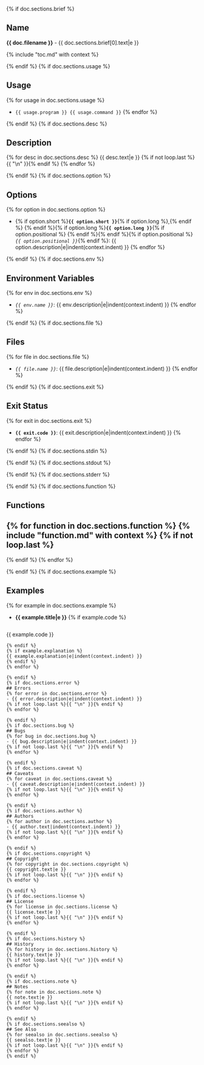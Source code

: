 {% if doc.sections.brief %}
## Name
**{{ doc.filename }}** - {{ doc.sections.brief[0].text|e }}

{% include "toc.md" with context %}

{% endif %}
{% if doc.sections.usage %}
## Usage
{% for usage in doc.sections.usage %}
- `{{ usage.program }} {{ usage.command }}`
{% endfor %}

{% endif %}
{% if doc.sections.desc %}
## Description
{% for desc in doc.sections.desc %}
{{ desc.text|e }}
{% if not loop.last %}{{ "\n" }}{% endif %}
{% endfor %}

{% endif %}
{% if doc.sections.option %}
## Options
{% for option in doc.sections.option %}
- {% if option.short %}**`{{ option.short }}`**{% if option.long %},{% endif %} {% endif %}{% if option.long %}**`{{ option.long }}`**{% if option.positional %} {% endif %}{% endif %}{% if option.positional %}*`{{ option.positional }}`*{% endif %}:
  {{ option.description|e|indent(context.indent) }}
{% endfor %}

{% endif %}
{% if doc.sections.env %}
## Environment Variables
{% for env in doc.sections.env %}
- *`{{ env.name }}`*:
  {{ env.description|e|indent(context.indent) }}
{% endfor %}

{% endif %}
{% if doc.sections.file %}
## Files
{% for file in doc.sections.file %}
- *`{{ file.name }}`*:
  {{ file.description|e|indent(context.indent) }}
{% endfor %}

{% endif %}
{% if doc.sections.exit %}
## Exit Status
{% for exit in doc.sections.exit %}
- **`{{ exit.code }}`**:
  {{ exit.description|e|indent(context.indent) }}
{% endfor %}

{% endif %}
{% if doc.sections.stdin %}

{% endif %}
{% if doc.sections.stdout %}

{% endif %}
{% if doc.sections.stderr %}

{% endif %}
{% if doc.sections.function %}
## Functions
{% for function in doc.sections.function %}
{% include "function.md" with context %}
{% if not loop.last %}
---
{% endif %}
{% endfor %}

{% endif %}
{% if doc.sections.example %}
## Examples
{% for example in doc.sections.example %}
- **{{ example.title|e }}**
{% if example.code %}
  ```bash
{{ example.code }}
  ```
{% endif %}
{% if example.explanation %}
  {{ example.explanation|e|indent(context.indent) }}
{% endif %}
{% endfor %}

{% endif %}
{% if doc.sections.error %}
## Errors
{% for error in doc.sections.error %}
- {{ error.description|e|indent(context.indent) }}
{% if not loop.last %}{{ "\n" }}{% endif %}
{% endfor %}

{% endif %}
{% if doc.sections.bug %}
## Bugs
{% for bug in doc.sections.bug %}
- {{ bug.description|e|indent(context.indent) }}
{% if not loop.last %}{{ "\n" }}{% endif %}
{% endfor %}

{% endif %}
{% if doc.sections.caveat %}
## Caveats
{% for caveat in doc.sections.caveat %}
- {{ caveat.description|e|indent(context.indent) }}
{% if not loop.last %}{{ "\n" }}{% endif %}
{% endfor %}

{% endif %}
{% if doc.sections.author %}
## Authors
{% for author in doc.sections.author %}
- {{ author.text|indent(context.indent) }}
{% if not loop.last %}{{ "\n" }}{% endif %}
{% endfor %}

{% endif %}
{% if doc.sections.copyright %}
## Copyright
{% for copyright in doc.sections.copyright %}
{{ copyright.text|e }}
{% if not loop.last %}{{ "\n" }}{% endif %}
{% endfor %}

{% endif %}
{% if doc.sections.license %}
## License
{% for license in doc.sections.license %}
{{ license.text|e }}
{% if not loop.last %}{{ "\n" }}{% endif %}
{% endfor %}

{% endif %}
{% if doc.sections.history %}
## History
{% for history in doc.sections.history %}
{{ history.text|e }}
{% if not loop.last %}{{ "\n" }}{% endif %}
{% endfor %}

{% endif %}
{% if doc.sections.note %}
## Notes
{% for note in doc.sections.note %}
{{ note.text|e }}
{% if not loop.last %}{{ "\n" }}{% endif %}
{% endfor %}

{% endif %}
{% if doc.sections.seealso %}
## See Also
{% for seealso in doc.sections.seealso %}
{{ seealso.text|e }}
{% if not loop.last %}{{ "\n" }}{% endif %}
{% endfor %}
{% endif %}
